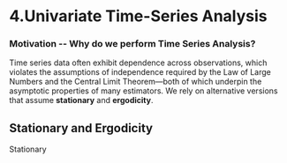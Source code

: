 # 4.Univariate Time-Series Analysis

### Motivation -- Why do we perform Time Series Analysis?

Time series data often exhibit dependence across observations, which violates the assumptions of independence required by the Law of Large Numbers and the Central Limit Theorem—both of which underpin the asymptotic properties of many estimators. We rely on alternative versions that assume **stationary** and **ergodicity**.

## Stationary and Ergodicity

Stationary 